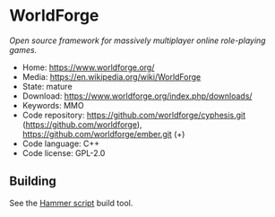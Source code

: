 # WorldForge

_Open source framework for massively multiplayer online role-playing games._

- Home: https://www.worldforge.org/
- Media: https://en.wikipedia.org/wiki/WorldForge
- State: mature
- Download: https://www.worldforge.org/index.php/downloads/
- Keywords: MMO
- Code repository: https://github.com/worldforge/cyphesis.git (https://github.com/worldforge), https://github.com/worldforge/ember.git (+)
- Code language: C++
- Code license: GPL-2.0

## Building

See the [Hammer script](https://github.com/worldforge/hammer) build tool.

